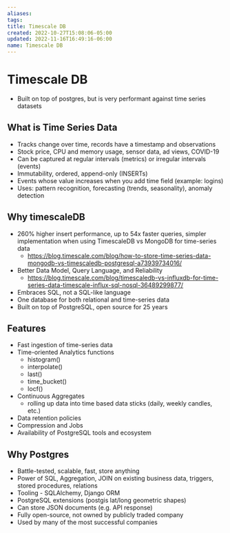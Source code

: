 ```yaml
---
aliases: 
tags: 
title: Timescale DB
created: 2022-10-27T15:08:06-05:00
updated: 2022-11-16T16:49:16-06:00
name: Timescale DB
---
```


# Timescale DB
- Built on top of postgres, but is very performant against time series datasets

## What is Time Series Data
- Tracks change over time, records have a timestamp and observations
- Stock price, CPU and memory usage, sensor data, ad views, COVID-19
- Can be captured at regular intervals (metrics) or irregular intervals (events)
- Immutability, ordered, append-only (INSERTs)
- Events whose value increases when you add time field (example: logins)
- Uses: pattern recognition, forecasting (trends, seasonality), anomaly detection

## Why timescaleDB
- 260% higher insert performance, up to 54x faster queries, simpler implementation when using TimescaleDB vs MongoDB for time-series data
	- https://blog.timescale.com/blog/how-to-store-time-series-data-mongodb-vs-timescaledb-postgresql-a73939734016/
- Better Data Model, Query Language, and Reliability
	- https://blog.timescale.com/blog/timescaledb-vs-influxdb-for-time-series-data-timescale-influx-sql-nosql-36489299877/
- Embraces SQL, not a SQL-like language
- One database for both relational and time-series data
- Built on top of PostgreSQL, open source for 25 years

## Features
- Fast ingestion of time-series data
- Time-oriented Analytics functions
	- histogram()
	- interpolate()
	- last()
	- time_bucket()
	- locf()
- Continuous Aggregates
	- rolling up data into time based data sticks (daily, weekly candles, etc.)
- Data retention policies
- Compression and Jobs
- Availability of PostgreSQL tools and ecosystem

## Why Postgres
- Battle-tested, scalable, fast, store anything
- Power of SQL, Aggregation, JOIN on existing business data, triggers, stored procedures, relations
- Tooling - SQLAlchemy, Django ORM
- PostgreSQL extensions (postgis lat/long geometric shapes)
- Can store JSON documents (e.g. API response)
- Fully open-source, not owned by publicly traded company
- Used by many of the most successful companies

